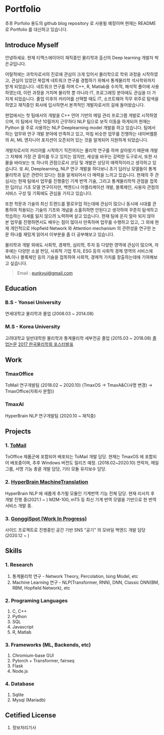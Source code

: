 # Portfolio
추후 Porfolio 용도의 github blog repository 로 사용될 예정이며 현재는 README 로 Portfolio 를 대신하고 있습니다.

## Introduce Myself

안녕하세요. 현재 티맥스에이아이 재직중인 물리학과 출신의 Deep learning 개발자 박은규입니다.

어릴적에는 과학자로서의 진로에 관심이 크게 있어서 물리학으로 학위 과정을 시작하였고, 관심이 있었던 복잡계 네트워크 연구를 경험하기 위해서 통계물리학 석사학위까지 받게 되었습니다. 네트워크 연구를 하며  C++, R, Matlab을 수치적, 해석적 풀이에 사용하였는데, 이런 과정을 거치며 물리학 뿐 아니라 IT, 프로그래밍 분야에도 관심을 더 가지게 되었습니다. 졸업 이후의 커리어를 선택할 때도 IT, 소프트웨어 직무 위주로 탐색을 하였고 재직중인 회사에 입사하면서 본격적인 개발자로서의 길에 들어왔습니다.

현업에서는 첫 팀에서의 개발을  C++ 언어 기반의 메일 관리 프로그램 개발로 시작하였으며, 이 팀에서 작년 10월까지 근무하다 NLP 팀으로 보직 이동을 하게되어 현재는 Python 을 주로 사용하는 NLP Deeplearning model 개발을 하고 있습니다. 팀에서 하는 업무와 연구 개발 분야에 만족하고 있고, 마침 비슷한 업무를 진행하는 네이버웹툰의 AI, ML 엔지니어 포지션이 오픈되어 있는 것을 알게되어 지원하게 되었습니다.

개발자로서의 커리어를 시작하기 직전까지는 물리학 연구를 하며 살아왔기 때문에 개발 그 자체에 가장 큰 흥미를 두고 있지는 않지만, 세상을 바꾸는 강력한 도구로서, 또한 사물을 바라보는 또 하나의 관점으로서 코딩 및 개발은 상당히 매력적이라고 생각하고 있습니다. 또 AI, Deeplearning, NLP 연구 개발을 하다보니 초기 딥러닝 모델들이 통계물리학과 깊은 관련이 있다는 점을 알게되어서 더 매력을 느끼고 있습니다. 현재의 주 관심사는 현재 팀에서 업무를 진행중인 기계 번역 기술, 그리고 통계물리학적 관점을 접목한 딥러닝 기초 모델 연구이지만, 백엔드나 어플리케이션 개발, 블록체인, 사용자 관점의 서비스 구성 및 기획에도 관심을 가지고 있습니다.

또한 학문과 기술의 최신 트렌드를 팔로우업 하는데에 관심이 많으나 동시에 시대를 관통하여 적용되는 기술의 기초와 개념을 소홀히하면 안된다고 생각하여 꾸준히 탐색하고 학습하는 자세를 잃지 않으려 노력하며 살고 있습니다. 현재 팀에 온지 얼마 되지 않아 본 업무를 진행하면서도 배우는 점이 많아서 만족하며 업무를 수행하고 있고, 그 외에 현재 개인적으로 Hopfield Network 와 Attention mechanism 의 관련성을 연구한 논문 하나를 재밌게 읽어서 이부분을 좀 더 공부해보고 있습니다.

물리학과 개발 외에도 사회학, 경제학, 심리학, 투자 등 다양한 영역에 관심이 많으며, 차후에는 다양한 소셜 펀딩, 사회적 기업 투자, ESG 등의 사회적 경제 영역의 서비스에 ML이나 블록체인 등의 기술을 접목하여 사회적, 경제적 가치를 창출하는데에 기여해보고 싶습니다.

> Email : [eunkyui@gmail.com](mailto:eunkyui@gmail.com)

## Education

### B.S - Yonsei University
연세대학교 물리학과 졸업 (2008.03 ~ 2014.08)

### M.S - Korea University
고려대학교 일반대학원 물리학과 통계물리학 세부전공 졸업 (2015.03 ~ 2018.08)
[졸업논문](https://dcollection.korea.ac.kr/srch/srchDetail/000000081499)
[2017 한국물리학회 포스터발표](http://kpsmeeting.kps.or.kr/sub07/list.html?session_code=P1-st)

## Work

### TmaxOffice
ToMail 연구개발팀 (2018.02 ~ 2020.10)
(TmaxOS -> TmaxA&C(사명 변경) -> TmaxOffice(자회사 분할))

### TmaxAI
HyperBrain NLP 연구개발팀 (2020.10 ~ 재직중)


## Projects

### 1. [ToMail](http://tmaxanc.co.kr/#!/product-introduce/ToOffice)
ToOffice 제품군에 포함되어 배포되는 ToMail 개발 담당. 현재는 TmaxOS 에 포함되어 배포중이며, 추후 Windows 버전도 릴리즈 예정. (2018.02~2020.10)
연락처, 메일그룹, 서명 기능 총괄 개발 담당, 기타 모듈 유지보수 담당.

### 2. [HyperBrain MachineTranslation](http://www.tmaxai.co.kr/#!/product-introduce/HyperBrain)
HyperBrain NLP 에 새롭게 추가될 모듈인 기계번역 기능 전체 담당. 현재 리서치 후 개발 진행 중(2021.1 ~ )
M2M-100, mT5 등 최신 기계 번역 모델을 기반으로 한 번역 서비스 개발 중.

### 3. [GonggiSpot (Work In Progress)](http://gonggispot.space)
사이드 프로젝트로 진행중인 공간 기반 SNS "공기" 의 모바일 백엔드 개발 담당(2020.12 ~ )


## Skills

### 1. Research
1. 통계물리학 연구 - Network Theory, Percolation, Ising Model, etc
2. Machine Learning 연구 - NLP(Transformer, RNN), DNN, Classic DNN(BM, RBM, Hopfield Network), etc

### 2. Programing Languages
1. C, C++
2. Python
3. SQL
4. Javascript
5. R, Matlab

### 3. Frameworks (ML, Backends, etc)
1. Chromium-base GUI
2. Pytorch + Transformer, fairseq
3. Flask
4. Node.js

### 4. Database
1. Sqlite
2. Mysql (Mariadb)


## Cetified License
1. 정보처리기사
